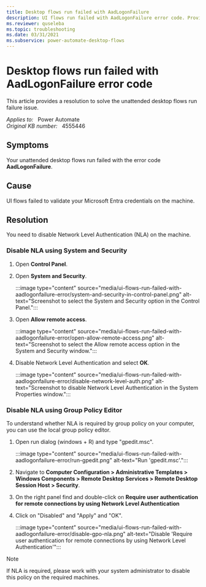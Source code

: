 ```yaml
---
title: Desktop flows run failed with AadLogonFailure
description: UI flows run failed with AadLogonFailure error code. Provides a resolution.
ms.reviewer: quseleba
ms.topic: troubleshooting
ms.date: 03/31/2021
ms.subservice: power-automate-desktop-flows
---
```

# Desktop flows run failed with AadLogonFailure error code

This article provides a resolution to solve the unattended desktop flows run failure issue.

_Applies to:_ &nbsp; Power Automate  
_Original KB number:_ &nbsp; 4555446

## Symptoms

Your unattended desktop flows run failed with the error code **AadLogonFailure**.

## Cause

UI flows failed to validate your Microsoft Entra credentials on the machine.

## Resolution

You need to disable Network Level Authentication (NLA) on the machine.
### Disable NLA using System and Security
1. Open **Control Panel**.
2. Open **System and Security**.

    :::image type="content" source="media/ui-flows-run-failed-with-aadlogonfailure-error/system-and-security-in-control-panel.png" alt-text="Screenshot to select the System and Security option in the Control Panel.":::

3. Open **Allow remote access**.

    :::image type="content" source="media/ui-flows-run-failed-with-aadlogonfailure-error/open-allow-remote-access.png" alt-text="Screenshot to select the Allow remote access option in the System and Security window.":::

4. Disable Network Level Authentication and select **OK**.

    :::image type="content" source="media/ui-flows-run-failed-with-aadlogonfailure-error/disable-network-level-auth.png" alt-text="Screenshot to disable Network Level Authentication in the System Properties window.":::


### Disable NLA using Group Policy Editor
To understand whether NLA is required by group policy on your computer, you can use the local group policy editor.

1. Open run dialog (windows + R) and type "gpedit.msc".

    :::image type="content" source="media/ui-flows-run-failed-with-aadlogonfailure-error/run-gpedit.png" alt-text="Run 'gpedit.msc'.":::

2. Navigate to **Computer Configuration > Administrative Templates > Windows Components > Remote Desktop Services > Remote Desktop Session Host > Security**. 

3. On the right panel find and double-click on **Require user authentication for remote connections by using Network Level Authentication**

4. Click on "Disabled" and "Apply" and "OK".

    :::image type="content" source="media/ui-flows-run-failed-with-aadlogonfailure-error/disable-gpo-nla.png" alt-text="Disable 'Require user authentication for remote connections by using Network Level Authentication'":::

> [!NOTE]
>
> If NLA is required, please work with your system administrator to disable this policy on the required machines.
